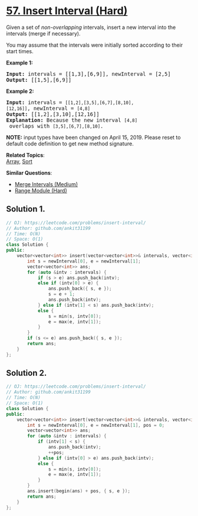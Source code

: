 # [57. Insert Interval (Hard)](https://leetcode.com/problems/insert-interval/)

<p>Given a set of <em>non-overlapping</em> intervals, insert a new interval into the intervals (merge if necessary).</p>

<p>You may assume that the intervals were initially sorted according to their start times.</p>

<p><strong>Example 1:</strong></p>

<pre><strong>Input:</strong> intervals = [[1,3],[6,9]], newInterval = [2,5]
<strong>Output:</strong> [[1,5],[6,9]]
</pre>

<p><strong>Example 2:</strong></p>

<pre><strong>Input:</strong> intervals = <code>[[1,2],[3,5],[6,7],[8,10],[12,16]]</code>, newInterval = <code>[4,8]</code>
<strong>Output:</strong> [[1,2],[3,10],[12,16]]
<strong>Explanation:</strong> Because the new interval <code>[4,8]</code> overlaps with <code>[3,5],[6,7],[8,10]</code>.</pre>

<p><strong>NOTE:</strong>&nbsp;input types have been changed on April 15, 2019. Please reset to default code definition to get new method signature.</p>


**Related Topics**:  
[Array](https://leetcode.com/tag/array/), [Sort](https://leetcode.com/tag/sort/)

**Similar Questions**:
* [Merge Intervals (Medium)](https://leetcode.com/problems/merge-intervals/)
* [Range Module (Hard)](https://leetcode.com/problems/range-module/)

## Solution 1.

```cpp
// OJ: https://leetcode.com/problems/insert-interval/
// Author: github.com/ankit31199
// Time: O(N)
// Space: O(1)
class Solution {
public:
    vector<vector<int>> insert(vector<vector<int>>& intervals, vector<int>& newInterval) {
        int s = newInterval[0], e = newInterval[1];
        vector<vector<int>> ans;
        for (auto &intv : intervals) {
            if (s > e) ans.push_back(intv);
            else if (intv[0] > e) { 
                ans.push_back({ s, e });
                s = e + 1;
                ans.push_back(intv);
            } else if (intv[1] < s) ans.push_back(intv);
            else {
                s = min(s, intv[0]);
                e = max(e, intv[1]);
            }
        }
        if (s <= e) ans.push_back({ s, e });
        return ans;
    }
};
```

## Solution 2. 

```cpp
// OJ: https://leetcode.com/problems/insert-interval/
// Author: github.com/ankit31199
// Time: O(N)
// Space: O(1)
class Solution {
public:
    vector<vector<int>> insert(vector<vector<int>>& intervals, vector<int>& newInterval) {
        int s = newInterval[0], e = newInterval[1], pos = 0;
        vector<vector<int>> ans;
        for (auto &intv : intervals) {
            if (intv[1] < s) {
                ans.push_back(intv);
                ++pos;
            } else if (intv[0] > e) ans.push_back(intv);
            else {
                s = min(s, intv[0]);
                e = max(e, intv[1]);
            }
        }
        ans.insert(begin(ans) + pos, { s, e });
        return ans;
    }
};
```

